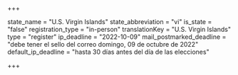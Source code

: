 +++

state_name = "U.S. Virgin Islands"
state_abbreviation = "vi"
is_state = "false"
registration_type = "in-person"
translationKey = "U.S. Virgin Islands"
type = "register"
ip_deadline = "2022-10-09"
mail_postmarked_deadline = "debe tener el sello del correo domingo, 09 de octubre de 2022"
default_ip_deadline = "hasta 30 días antes del día de las elecciones"

+++